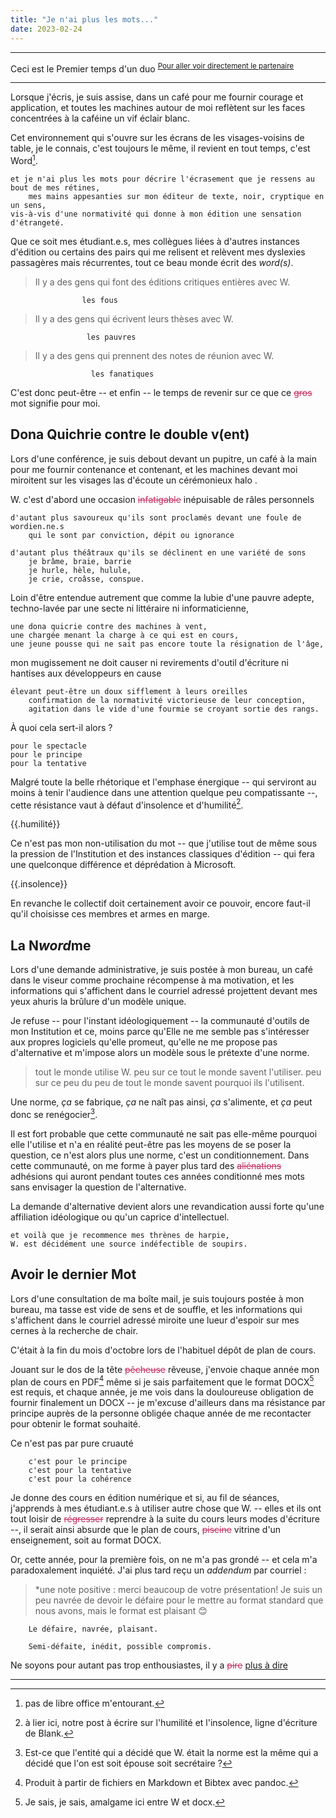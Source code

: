 ```yaml
---
title: "Je n'ai plus les mots..."
date: 2023-02-24
---
```




----

Ceci est le Premier temps d'un duo
<sup>[Pour aller voir directement le partenaire](https://blank.blue/meditions/...-parce-que-mot-me-les-a-ote/)</sup>

---------


Lorsque j'écris, je suis assise, dans un café pour me fournir courage et application, et toutes les machines autour de moi reflètent sur les faces concentrées à la caféine un vif éclair blanc. 

Cet environnement qui s'ouvre sur les écrans de les visages-voisins de table, je le connais, c'est toujours le même, il revient en tout temps, c'est Word[^1].

    et je n'ai plus les mots pour décrire l'écrasement que je ressens au bout de mes rétines,
        mes mains appesanties sur mon éditeur de texte, noir, cryptique en un sens, 
    vis-à-vis d'une normativité qui donne à mon édition une sensation d'étrangeté. 

Que ce soit mes étudiant.e.s, mes collègues liées à d'autres instances d'édition ou certains des pairs qui me relisent et relèvent mes dyslexies passagères mais récurrentes, tout ce beau monde écrit des *word(s)*. 

> Il y a des gens qui font des éditions critiques entières avec W. 

                    les fous

> Il y a des gens qui écrivent leurs thèses avec W. 

                     les pauvres 

> Il y a des gens qui prennent des notes de réunion avec W. 

                      les fanatiques

C'est donc peut-être -- et enfin -- le temps de revenir sur ce que ce <strike style='color:rgb(196, 43, 94);'><span class="rayure">gros</span></strike> mot signifie pour moi. 

## Dona Quichrie contre le double v(ent)

Lors d'une conférence, je suis debout devant un pupitre, un café à la main pour me fournir contenance et contenant, et les machines devant moi miroitent sur les visages las d'écoute un cérémonieux halo .  

W. c'est d'abord une occasion  <strike style='color:rgb(196, 43, 94);'><span class="rayure">infatigable</span></strike> inépuisable de râles personnels 

    d'autant plus savoureux qu'ils sont proclamés devant une foule de wordien.ne.s
        qui le sont par conviction, dépit ou ignorance

    d'autant plus théâtraux qu'ils se déclinent en une variété de sons
        je brâme, braie, barrie
        je hurle, hèle, hulule, 
        je crie, croâsse, conspue.

Loin d'être entendue autrement que comme la lubie d'une pauvre adepte, techno-lavée par une secte ni littéraire ni informaticienne, 

    une dona quicrie contre des machines à vent,
    une chargée menant la charge à ce qui est en cours,
    une jeune pousse qui ne sait pas encore toute la résignation de l'âge,

mon mugissement ne doit causer ni revirements d'outil d'écriture ni hantises aux développeurs en cause 

    élevant peut-être un doux sifflement à leurs oreilles
        confirmation de la normativité victorieuse de leur conception,
        agitation dans le vide d'une fourmie se croyant sortie des rangs.

À quoi cela sert-il alors ? 

    pour le spectacle
    pour le principe
    pour la tentative

Malgré toute la belle rhétorique et l'emphase énergique -- qui serviront au moins à tenir l'audience dans une attention quelque peu compatissante --, cette résistance vaut à défaut d'insolence et d'humilité[^2]. 

{{.humilité}}

Ce n'est pas mon non-utilisation du mot -- que j'utilise tout de même sous la pression de l'Institution et des instances classiques d'édition -- qui fera une quelconque différence et déprédation à Microsoft. 

{{.insolence}}

En revanche le collectif doit certainement avoir ce pouvoir, encore faut-il qu'il choisisse ces membres et armes en marge. 

## La N*word*me

Lors d'une demande administrative, je suis postée à mon bureau, un café dans le viseur comme prochaine récompense à ma motivation, et les informations qui s'affichent dans le courriel adressé projettent devant mes yeux ahuris la brûlure d'un modèle unique. 

Je refuse -- pour l'instant idéologiquement -- la communauté d'outils de mon Institution et ce, moins parce qu'Elle ne me semble pas s'intéresser aux propres logiciels qu'elle promeut, qu'elle ne me propose pas d'alternative et m'impose alors un modèle sous le prétexte d'une norme. 

> tout le monde utilise W.
> peu sur ce tout le monde savent l'utiliser.
> peu sur ce peu du peu de tout le monde savent pourquoi ils l'utilisent.

Une norme, *ça* se fabrique, *ça* ne naît pas ainsi, *ça* s'alimente, et *ça* peut donc se renégocier[^4].

Il est fort probable que cette communauté ne sait pas elle-même pourquoi elle l'utilise et n'a en réalité peut-être pas les moyens de se poser la question, ce n'est alors plus une norme, c'est un conditionnement. Dans cette communauté, on me forme à payer plus tard des <strike style='color:rgb(196, 43, 94);'><span class="rayure">aliénations</span></strike> adhésions qui auront pendant toutes ces années conditionné mes mots sans envisager la question de l'alternative.  

La demande d'alternative devient alors une revandication aussi forte qu'une affiliation idéologique ou qu'un caprice d'intellectuel. 

    et voilà que je recommence mes thrènes de harpie,
    W. est décidément une source indéfectible de soupirs. 

## Avoir le dernier Mot

Lors d'une consultation de ma boîte mail, je suis toujours postée à mon bureau, ma tasse est vide de sens et de souffle, et les informations qui s'affichent dans le courriel adressé miroite une lueur d'espoir sur mes cernes à la recherche de chair.

C'était à la fin du mois d'octobre lors de l'habituel dépôt de plan de cours. 

Jouant sur le dos de la tête <strike style='color:rgb(196, 43, 94);'><span class="rayure">pêcheuse</span></strike> rêveuse, j'envoie chaque année mon plan de cours en PDF[^5] même si je sais parfaitement que le format DOCX[^3] est requis, et chaque année, je me vois dans la douloureuse obligation de fournir finalement un DOCX -- je m'excuse d'ailleurs dans ma résistance par principe auprès de la personne obligée chaque année de me recontacter pour obtenir le format souhaité. 

Ce n'est pas par pure cruauté 

        c'est pour le principe
        c'est pour la tentative
        c'est pour la cohérence

Je donne des cours en édition numérique et si, au fil de séances, j'apprends à mes étudiant.e.s à utiliser autre chose que W. -- elles et ils ont tout loisir de <strike style='color:rgb(196, 43, 94);'><span class="rayure">régresser</span></strike> reprendre à la suite du cours leurs modes d'écriture --, il serait ainsi absurde que le plan de cours, <strike style='color:rgb(196, 43, 94);'><span class="rayure">piscine</span></strike> vitrine d'un enseignement, soit au format DOCX. 

Or, cette année, pour la première fois, on ne m'a pas grondé -- et cela m'a paradoxalement inquiété. J'ai plus tard reçu un *addendum* par courriel : 

> *une note positive : merci beaucoup de votre présentation! Je suis un peu navrée de devoir le défaire pour le mettre au format standard que nous avons, mais le format est plaisant 😊

        Le défaire, navrée, plaisant. 

        Semi-défaite, inédit, possible compromis. 

Ne soyons pour autant pas trop enthousiastes, il y a <strike style='color:rgb(196, 43, 94);'><span class="rayure">pire</span></strike> [plus à dire](https://blank.blue/meditions/...-parce-que-mot-me-les-a-ote/)

--------

[^1]: pas de libre office m'entourant.

[^2]: à lier ici, notre post à écrire sur l'humilité et l'insolence, ligne d'écriture de Blank.

[^3]: Je sais, je sais, amalgame ici entre W et docx.

[^4]: Est-ce que l'entité qui a décidé que W. était la norme est la même qui a décidé que l'on est soit épouse soit secrétaire ? 

[^5]: Produit à partir de fichiers en Markdown et Bibtex avec pandoc.
